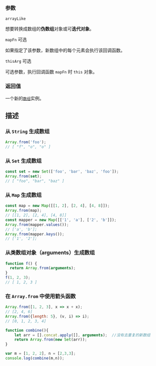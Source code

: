 ###  参数

`arrayLike`

想要转换成数组的**伪数组**对象或可**迭代对象**。

`mapFn`  可选

如果指定了该参数，新数组中的每个元素会执行该回调函数。

`thisArg`  可选

可选参数，执行回调函数  `mapFn`  时  `this`  对象。

### 返回值

一个新的[`数组`](https://developer.mozilla.org/zh-CN/docs/Web/JavaScript/Reference/Array)实例。

## 描述

### 从  `String`  生成数组

```js
Array.from('foo'); 
// [ "f", "o", "o" ]
```

### 从  `Set`  生成数组

```js
const set = new Set(['foo', 'bar', 'baz', 'foo']);
Array.from(set);
// [ "foo", "bar", "baz" ]
```

### 从  `Map`  生成数组

```js
const map = new Map([[1, 2], [2, 4], [4, 8]]);
Array.from(map);
// [[1, 2], [2, 4], [4, 8]]
const mapper = new Map([['1', 'a'], ['2', 'b']]);
Array.from(mapper.values());
// ['a', 'b'];
Array.from(mapper.keys());
// ['1', '2'];
```

### 从类数组对象（arguments）生成数组

```js
function f() {
  return Array.from(arguments);
}
f(1, 2, 3);
// [ 1, 2, 3 ]
```

### 在  `Array.from`  中使用箭头函数

```js
Array.from([1, 2, 3], x => x + x);
// [2, 4, 6]
Array.from({length: 5}, (v, i) => i);
// [0, 1, 2, 3, 4]
```

```js
function combine(){ 
    let arr = [].concat.apply([], arguments);  //没有去重复的新数组 
    return Array.from(new Set(arr));
} 

var m = [1, 2, 2], n = [2,3,3]; 
console.log(combine(m,n)); 
```
<!--stackedit_data:
eyJoaXN0b3J5IjpbLTIwNTY1ODUyODQsLTczMTQwMTE5NF19
-->